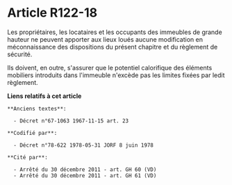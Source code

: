 # Article R122-18

Les propriétaires, les locataires et les occupants des immeubles de grande hauteur ne peuvent apporter aux lieux loués aucune
modification en méconnaissance des dispositions du présent chapitre et du règlement de sécurité.

Ils doivent, en outre, s'assurer que le potentiel calorifique des éléments mobiliers introduits dans l'immeuble n'excède pas
les limites fixées par ledit règlement.

**Liens relatifs à cet article**

	**Anciens textes**:

	  - Décret n°67-1063 1967-11-15 art. 23

	**Codifié par**:

	  - Décret n°78-622 1978-05-31 JORF 8 juin 1978

	**Cité par**:

	  - Arrêté du 30 décembre 2011 - art. GH 60 (VD)
	  - Arrêté du 30 décembre 2011 - art. GH 61 (VD)
